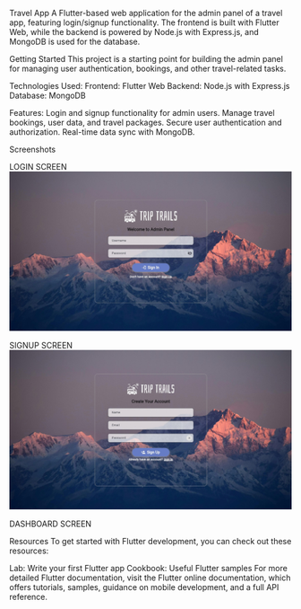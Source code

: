 Travel App
A Flutter-based web application for the admin panel of a travel app, featuring login/signup functionality. The frontend is built with Flutter Web, while the backend is powered by Node.js with Express.js, and MongoDB is used for the database.

Getting Started
This project is a starting point for building the admin panel for managing user authentication, bookings, and other travel-related tasks.

Technologies Used:
Frontend: Flutter Web
Backend: Node.js with Express.js
Database: MongoDB

Features:
Login and signup functionality for admin users.
Manage travel bookings, user data, and travel packages.
Secure user authentication and authorization.
Real-time data sync with MongoDB.

Screenshots

LOGIN SCREEN 
![img.png](img.png)

SIGNUP SCREEN
![img_1.png](img_1.png)

DASHBOARD SCREEN


Resources
To get started with Flutter development, you can check out these resources:

Lab: Write your first Flutter app
Cookbook: Useful Flutter samples
For more detailed Flutter documentation, visit the Flutter online documentation, which offers tutorials, samples, guidance on mobile development, and a full API reference.

